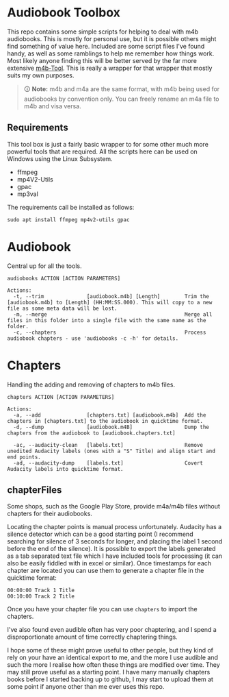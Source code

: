 Audiobook Toolbox
===============
This repo contains some simple scripts for helping to deal with m4b audiobooks. This is mostly for personal use, but it is possible others might find something of value here. Included are some script files I've found handy, as well as some ramblings to help me remember how things work. Most likely anyone finding this will be better served by the far more extensive [m4b-Tool](https://github.com/sandreas/m4b-tool). This is really a wrapper for that wrapper that mostly suits my own purposes.

> 🛈 **Note:** m4b and m4a are the same format, with m4b being used for audiobooks by convention only. You can freely rename an m4a file to m4b and visa versa.

Requirements
-----
This tool box is just a fairly basic wrapper to for some other much more powerful tools that are required. All the scripts here can be used on Windows using the Linux Subsystem.
 * ffmpeg
 * mp4V2-Utils
 * gpac
 * mp3val

The requirements call be installed as follows:
 ```
 sudo apt install ffmpeg mp4v2-utils gpac
 ```

Audiobook
===============
Central up for all the tools.

```
audiobooks ACTION [ACTION PARAMETERS]

Actions:
  -t, --trim              [audiobook.m4b] [Length]        Trim the [audiobook.m4b] to [Length] (HH:MM:SS.000). This will copy to a new file as some meta data will be lost.
  -m, --merge                                             Merge all files in this folder into a single file with the same name as the folder.
  -c, --chapters                                          Process audiobook chapters - use 'audiobooks -c -h' for details.
```

Chapters
===============
Handling the adding and removing of chapters to m4b files.

```
chapters ACTION [ACTION PARAMETERS]

Actions:
  -a, --add               [chapters.txt] [audiobook.m4b]  Add the chapters in [chapters.txt] to the audiobook in quicktime format.
  -d, --dump              [audiobook.m4B]                 Dump the chapters from the audiobook to [audiobook.chapters.txt]

  -ac, --audacity-clean   [labels.txt]                    Remove unedited Audacity labels (ones with a "S" Title) and align start and end points.
  -ad, --audacity-dump    [labels.txt]                    Covert Audacity labels into quicktime format.
```

chapterFiles
-----
Some shops, such as the Google Play Store, provide m4a/m4b files without chapters for their audiobooks.

Locating the chapter points is manual process unfortunately. Audacity has a silence detector which can be a good starting point (I recommend searching for silence of 3 seconds for longer, and placing the label 1 second before the end of the silence). It is possible to export the labels generated as a tab separated text file which I have included tools for processing (it can also be easily fiddled with in excel or similar). Once timestamps for each chapter are located you can use them to generate a chapter file in the quicktime format:

```
00:00:00 Track 1 Title
00:10:00 Track 2 Title
```

Once you have your chapter file you can use `chapters` to import the chapters.

I've also found even audible often has very poor chaptering, and I spend a disproportionate amount of time correctly chaptering things.

I hope some of these might prove useful to other people, but they kind of rely on your have an identical export to me, and the more I use audible and such the more I realise how often these things are modified over time. They may still prove useful as a starting point. I have many manually chapters books before I started backing up to github, I may start to upload them at some point if anyone other than me ever uses this repo.